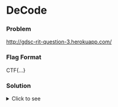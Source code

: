 # DeCode

### Problem
http://gdsc-rit-question-3.herokuapp.com/

### Flag Format
CTF{...}

### Solution
<details>
  <summary>Click to see</summary>
  
<br>


Step 1: In the question bubble, you can find the words spoken by your friend which make no sense at all. <br>

Step 2: While inspecting the page source, you get a clue -> /* Maze runner: Scorch Trials was really scary...Those damned zombies..Yikes */ <br>

Step 3: The keyword over here is "zombie". <br>

Step 4: Search for "Zombie Translator online". <br>

Step 5: Type the text spoken by your friend in the box and the translation of this is the flag! <br>

</details>